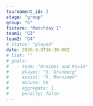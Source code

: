 ```yaml
---
tournament_id: 3
stage: "group"
group: "G"
fixture: "Matchday 1"
team1: "G3"
team2: "G4"
# status: "played"
date: 2026-3-9T16:30:00Z
# link: ""
# goals:
#   - team: "Anxious and Kevin"
#     player: "S. Granberg"
#     assist: "R. Manninen"
#     minute: 90
#     aggregate: 1
#     penalty: false
---
```

